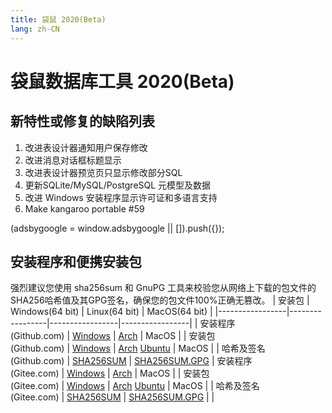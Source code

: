 ```yaml
---
title: 袋鼠 2020(Beta)
lang: zh-CN
---
```


# 袋鼠数据库工具 2020(Beta)

## 新特性或修复的缺陷列表
1. 改进表设计器通知用户保存修改
2. 改进消息对话框标题显示
3. 改进表设计器预览页只显示修改部分SQL
4. 更新SQLite/MySQL/PostgreSQL 元模型及数据
5. 改进 Windows 安装程序显示许可证和多语言支持
6. Make kangaroo portable #59

<div>
    <ins class="adsbygoogle"
        style="display:block; text-align:center;"
        data-ad-layout="in-article"
        data-ad-format="fluid"
        data-ad-client="ca-pub-3975819313740938"
        data-ad-slot="6760827895"></ins>
    <script2 type="text/javascript">
        (adsbygoogle = window.adsbygoogle || []).push({});
    </script2>
</div>


## 安装程序和便携安装包 <Badge text="链接已失效" type="warning"/>
强烈建议您使用 sha256sum 和 GnuPG 工具来校验您从网络上下载的包文件的SHA256哈希值及其GPG签名，确保您的包文件100%正确无篡改。
| 安装包        | Windows(64 bit) | Linux(64 bit)   | MacOS(64 bit)   |
|-----------------|-----------------|-----------------|-----------------|
| 安装程序<br/>(Github.com) | [Windows](https://github.com/dbkangaroo/kangaroo/releases/download/v0.99.1.200824/kangaroo-0.99.1.200824-AMD64.exe) | [Arch](https://github.com/dbkangaroo/kangaroo/releases/download/v0.99.1.200824/kangaroo-0.99.1.200824-1-x86_64.pkg.tar.xz) | MacOS |
| 安装包<br/>(Github.com)  | [Windows](https://github.com/dbkangaroo/kangaroo/releases/download/v0.99.1.200824/kangaroo-0.99.1.200824-AMD64.7z) | [Arch](https://github.com/dbkangaroo/kangaroo/releases/download/v0.99.1.200824/kangaroo-0.99.1.200824-arch.tar.gz) [Ubuntu](https://github.com/dbkangaroo/kangaroo/releases/download/v0.99.1.200824/kangaroo-0.99.1.200824-ubuntu.tar.gz) | MacOS |
| 哈希及签名<br/>(Github.com) | [SHA256SUM](https://github.com/dbkangaroo/kangaroo/releases/download/v0.99.1.200824/kangaroo-0.99.1.200824.sha256sum) | [SHA256SUM.GPG](https://github.com/dbkangaroo/kangaroo/releases/download/v0.99.1.200824/kangaroo-0.99.1.200824.sha256sum.asc)
| 安装程序<br/>(Gitee.com) | [Windows](https://gitee.com/dbkangaroo/kangaroo/attach_files/460605/download) | [Arch](https://gitee.com/dbkangaroo/kangaroo/attach_files/460602/download) | MacOS |
| 安装包<br/>(Gitee.com)  | [Windows](https://gitee.com/dbkangaroo/kangaroo/attach_files/460612/download) | [Arch](https://gitee.com/dbkangaroo/kangaroo/attach_files/460598/download) [Ubuntu](https://gitee.com/dbkangaroo/kangaroo/attach_files/460599/download) | MacOS |
| 哈希及签名<br/>(Gitee.com) | [SHA256SUM](https://gitee.com/dbkangaroo/kangaroo/attach_files/460600/download) | [SHA256SUM.GPG](https://gitee.com/dbkangaroo/kangaroo/attach_files/460601/download) | |